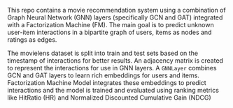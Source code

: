 This repo contains a movie recommendation system using a combination of Graph Neural Network (GNN) layers (specifically GCN and GAT) integrated with a Factorization Machine (FM). The main goal is to predict unknown user-item interactions in a bipartite graph of users, items as nodes and ratings as edges.


The movielens dataset is split into train and test sets based on the timestamp of interactions for better results. An adjacency matrix is created to represent the interactions for use in GNN layers. A `GNNLayer` combines GCN and GAT layers to learn rich embeddings for users and items. Factorization Machine Model integrates these embeddings to predict interactions and the model is trained and evaluated using ranking metrics like HitRatio (HR) and Normalized Discounted Cumulative Gain (NDCG)
